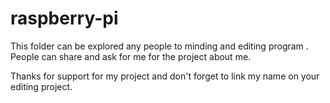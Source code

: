 # raspberry-pi

This folder can be explored any people to minding and editing program .
People can share and ask for me for the project about me.
       
Thanks for support for my project and don't forget to link my name on your editing project.
